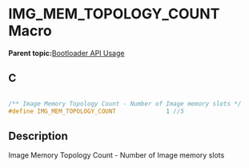 # IMG\_MEM\_TOPOLOGY\_COUNT Macro

**Parent topic:**[Bootloader API Usage](GUID-9B3F465C-7297-4547-B7C6-3AAABEB7E261.md)

## C

```c

/** Image Memory Topology Count - Number of Image memory slots */
#define IMG_MEM_TOPOLOGY_COUNT              1 //5

```

## Description

Image Memory Topology Count - Number of Image memory slots


